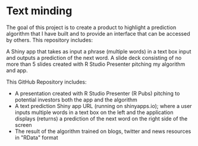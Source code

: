 # Text minding
The goal of this project is to create a product to highlight a prediction algorithm that I have built and to provide an interface that can be accessed by others. This repository includes:

A Shiny app that takes as input a phrase (multiple words) in a text box input and outputs a prediction of the next word.
A slide deck consisting of no more than 5 slides created with R Studio Presenter pitching my algorithm and app.

This GitHub Repository includes: 
- A presentation created with R Studio Presenter (R Pubs) pitching to potential investors both the app and the algorithm
- A text prediction Shiny app URL (running on shinyapps.io); where a user inputs multiple words in a text box on the left and the application displays (returns) a prediction of the next word on the right side of the screen
- The result of the algorithm trained on blogs, twitter and news resources in "RData" format 
    
